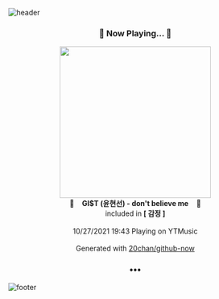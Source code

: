![header](https://capsule-render.vercel.app/api?type=wave&height=170&section=header&text=Hi.%20I'm%20SHIFT&fontColor=090707&fontAlignX=45&fontAlignY=65&fontSize=100)

<h3 align="center">🎵 Now Playing... 🎵</h3>
<p align="center">
  <a href="https://music.youtube.com/watch?v=3Y_BwbYzf5E">
    <img width="300" src="https://lh3.googleusercontent.com/ef6FVgoCNuxSHBLMiaCPm4jg9QcCJTaknJXFQlziiqMCdsN44vc3lm_VvlZ2Q_U1bm_GdTltGdbm6nt5">
  </a>
  <br>
  🎵&nbsp&nbsp&nbsp <b>GI$T (윤현선) - don't believe me</b> &nbsp&nbsp&nbsp🎵
  <br>
  included in <b>[ 감정 ]</b>
  
  <br />
  <br />
  10/27/2021 19:43 Playing on YTMusic
  <br />
  <br />
  Generated with <a href="https://github.com/20chan/github-now">20chan/github-now</a>
</p>

<h3 align="center">•••</h3>

![footer](https://capsule-render.vercel.app/api?type=wave&height=150&section=footer)
